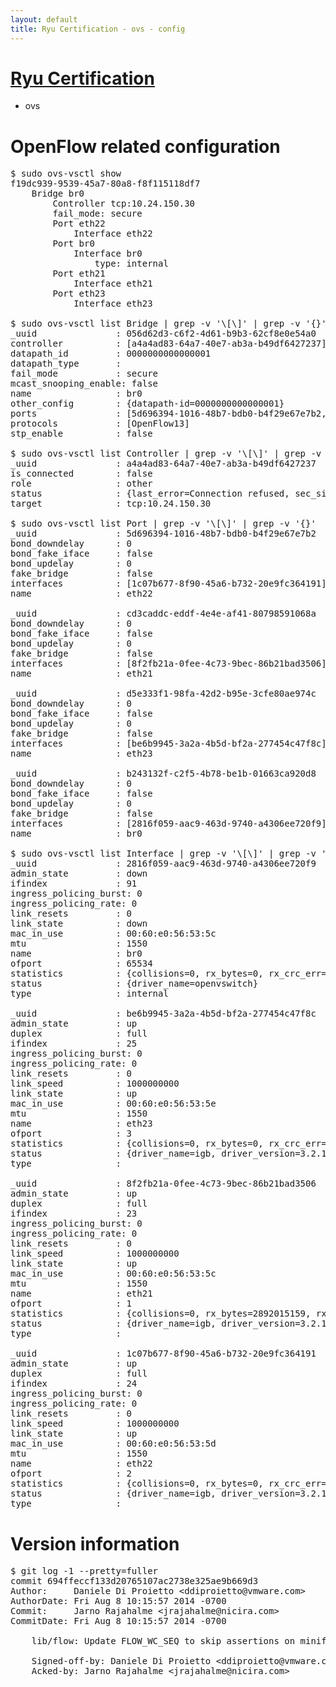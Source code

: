 ```yaml
---
layout: default
title: Ryu Certification - ovs - config
---
```

# [Ryu Certification](https://ryu-sdn.org/certification.html)
* ovs 

# OpenFlow related configuration
<pre>
$ sudo ovs-vsctl show
f19dc939-9539-45a7-80a8-f8f115118df7
    Bridge br0
        Controller tcp:10.24.150.30
        fail_mode: secure
        Port eth22
            Interface eth22
        Port br0
            Interface br0
                type: internal
        Port eth21
            Interface eth21
        Port eth23
            Interface eth23

$ sudo ovs-vsctl list Bridge | grep -v '\[\]' | grep -v '{}'
_uuid               : 056d62d3-c6f2-4d61-b9b3-62cf8e0e54a0
controller          : [a4a4ad83-64a7-40e7-ab3a-b49df6427237]
datapath_id         : 0000000000000001
datapath_type       : 
fail_mode           : secure
mcast_snooping_enable: false
name                : br0
other_config        : {datapath-id=0000000000000001}
ports               : [5d696394-1016-48b7-bdb0-b4f29e67e7b2, b243132f-c2f5-4b78-be1b-01663ca920d8, cd3caddc-eddf-4e4e-af41-80798591068a, d5e333f1-98fa-42d2-b95e-3cfe80ae974c]
protocols           : [OpenFlow13]
stp_enable          : false

$ sudo ovs-vsctl list Controller | grep -v '\[\]' | grep -v '{}'
_uuid               : a4a4ad83-64a7-40e7-ab3a-b49df6427237
is_connected        : false
role                : other
status              : {last_error=Connection refused, sec_since_connect=656, sec_since_disconnect=3, state=BACKOFF}
target              : tcp:10.24.150.30

$ sudo ovs-vsctl list Port | grep -v '\[\]' | grep -v '{}'
_uuid               : 5d696394-1016-48b7-bdb0-b4f29e67e7b2
bond_downdelay      : 0
bond_fake_iface     : false
bond_updelay        : 0
fake_bridge         : false
interfaces          : [1c07b677-8f90-45a6-b732-20e9fc364191]
name                : eth22

_uuid               : cd3caddc-eddf-4e4e-af41-80798591068a
bond_downdelay      : 0
bond_fake_iface     : false
bond_updelay        : 0
fake_bridge         : false
interfaces          : [8f2fb21a-0fee-4c73-9bec-86b21bad3506]
name                : eth21

_uuid               : d5e333f1-98fa-42d2-b95e-3cfe80ae974c
bond_downdelay      : 0
bond_fake_iface     : false
bond_updelay        : 0
fake_bridge         : false
interfaces          : [be6b9945-3a2a-4b5d-bf2a-277454c47f8c]
name                : eth23

_uuid               : b243132f-c2f5-4b78-be1b-01663ca920d8
bond_downdelay      : 0
bond_fake_iface     : false
bond_updelay        : 0
fake_bridge         : false
interfaces          : [2816f059-aac9-463d-9740-a4306ee720f9]
name                : br0

$ sudo ovs-vsctl list Interface | grep -v '\[\]' | grep -v '{}'
_uuid               : 2816f059-aac9-463d-9740-a4306ee720f9
admin_state         : down
ifindex             : 91
ingress_policing_burst: 0
ingress_policing_rate: 0
link_resets         : 0
link_state          : down
mac_in_use          : 00:60:e0:56:53:5c
mtu                 : 1550
name                : br0
ofport              : 65534
statistics          : {collisions=0, rx_bytes=0, rx_crc_err=0, rx_dropped=0, rx_errors=0, rx_frame_err=0, rx_over_err=0, rx_packets=0, tx_bytes=0, tx_dropped=0, tx_errors=0, tx_packets=0}
status              : {driver_name=openvswitch}
type                : internal

_uuid               : be6b9945-3a2a-4b5d-bf2a-277454c47f8c
admin_state         : up
duplex              : full
ifindex             : 25
ingress_policing_burst: 0
ingress_policing_rate: 0
link_resets         : 0
link_speed          : 1000000000
link_state          : up
mac_in_use          : 00:60:e0:56:53:5e
mtu                 : 1550
name                : eth23
ofport              : 3
statistics          : {collisions=0, rx_bytes=0, rx_crc_err=0, rx_dropped=0, rx_errors=0, rx_frame_err=0, rx_over_err=0, rx_packets=0, tx_bytes=3392133000, tx_dropped=0, tx_errors=0, tx_packets=2261422}
status              : {driver_name=igb, driver_version=3.2.10-k, firmware_version=2.10-9}
type                : 

_uuid               : 8f2fb21a-0fee-4c73-9bec-86b21bad3506
admin_state         : up
duplex              : full
ifindex             : 23
ingress_policing_burst: 0
ingress_policing_rate: 0
link_resets         : 0
link_speed          : 1000000000
link_state          : up
mac_in_use          : 00:60:e0:56:53:5c
mtu                 : 1550
name                : eth21
ofport              : 1
statistics          : {collisions=0, rx_bytes=2892015159, rx_crc_err=0, rx_dropped=0, rx_errors=0, rx_frame_err=0, rx_over_err=0, rx_packets=84996931, tx_bytes=0, tx_dropped=0, tx_errors=0, tx_packets=0}
status              : {driver_name=igb, driver_version=3.2.10-k, firmware_version=2.10-9}
type                : 

_uuid               : 1c07b677-8f90-45a6-b732-20e9fc364191
admin_state         : up
duplex              : full
ifindex             : 24
ingress_policing_burst: 0
ingress_policing_rate: 0
link_resets         : 0
link_speed          : 1000000000
link_state          : up
mac_in_use          : 00:60:e0:56:53:5d
mtu                 : 1550
name                : eth22
ofport              : 2
statistics          : {collisions=0, rx_bytes=0, rx_crc_err=0, rx_dropped=0, rx_errors=0, rx_frame_err=0, rx_over_err=0, rx_packets=0, tx_bytes=1516276432, tx_dropped=0, tx_errors=0, tx_packets=49701617}
status              : {driver_name=igb, driver_version=3.2.10-k, firmware_version=2.10-9}
type                : 
</pre>

# Version information
<pre>
$ git log -1 --pretty=fuller
commit 694ffeccf133d20765107ac2738e325ae9b669d3
Author:     Daniele Di Proietto &lt;ddiproietto@vmware.com&gt;
AuthorDate: Fri Aug 8 10:15:57 2014 -0700
Commit:     Jarno Rajahalme &lt;jrajahalme@nicira.com&gt;
CommitDate: Fri Aug 8 10:15:57 2014 -0700

    lib/flow: Update FLOW_WC_SEQ to skip assertions on miniflow_extract&#40;&#41;
    
    Signed-off-by: Daniele Di Proietto &lt;ddiproietto@vmware.com&gt;
    Acked-by: Jarno Rajahalme &lt;jrajahalme@nicira.com&gt;
</pre>
